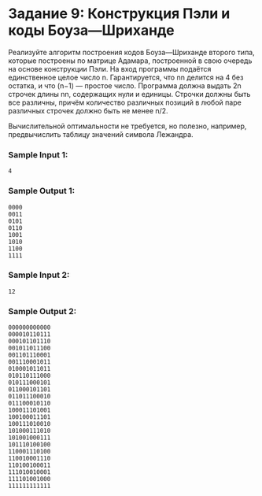 # Задание 9: Конструкция Пэли и коды Боуза—Шриханде

Реализуйте алгоритм построения кодов Боуза—Шриханде второго типа, 
которые построены по матрице Адамара, построенной в свою очередь на 
основе конструкции Пэли. На вход программы подаётся единственное целое число n. 
Гарантируется, что nn делится на 4 без остатка, и что (n−1) — простое число. 
Программа должна выдать 2n строчек длины nn, содержащих нули и единицы. 
Строчки должны быть все различны, причём количество различных позиций в любой 
паре различных строчек должно быть не менее n/2.

Вычислительной оптимальности не требуется, но полезно, например, предвычислить таблицу значений символа Лежандра.

### Sample Input 1:
```
4
```

### Sample Output 1:
```
0000
0011
0101
0110
1001
1010
1100
1111
```

### Sample Input 2:
```
12
```

### Sample Output 2:
```
000000000000
000010110111
000101101110
001011011100
001101110001
001110001011
010001011011
010110111000
010111000101
011000101101
011011100010
011100010110
100011101001
100100011101
100111010010
101000111010
101001000111
101110100100
110001110100
110010001110
110100100011
111010010001
111101001000
111111111111
```
